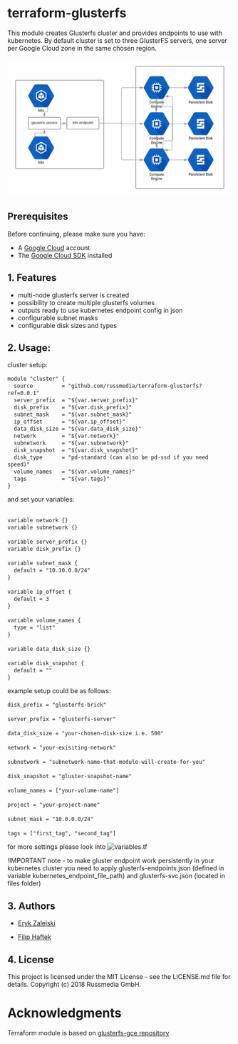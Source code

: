 # terraform-glusterfs
This module creates Glusterfs cluster and provides endpoints to use with kubernetes. By default cluster is set to three GlusterFS servers, one server per Google Cloud zone in the same chosen region.

![Architecture](images/glusterf-gce-architecture.png)

## Prerequisites

Before continuing, please make sure you have:

* A [Google Cloud](https://cloud.google.com) account
* The [Google Cloud SDK](https://cloud.google.com/sdk/) installed

## 1. Features

- multi-node glusterfs server is created 
- possibility to create multiple glusterfs volumes
- outputs ready to use kubernetes endpoint config in json
- configurable subnet masks
- configurable disk sizes and types


## 2. Usage:

cluster setup:

```hcl
module "cluster" {
  source         = "github.com/russmedia/terraform-glusterfs?ref=0.0.1"
  server_prefix  = "${var.server_prefix}"
  disk_prefix    = "${var.disk_prefix}"
  subnet_mask    = "${var.subnet_mask}"
  ip_offset      = "${var.ip_offset}"
  data_disk_size = "${var.data_disk_size}"
  network        = "${var.network}"
  subnetwork     = "${var.subnetwork}"
  disk_snapshot  = "${var.disk_snapshot}"
  disk_type      = "pd-standard (can also be pd-ssd if you need speed)"
  volume_names   = "${var.volume_names}"
  tags           = "${var.tags}"
}
```


and set your variables:

```hcl

variable network {}
variable subnetwork {}

variable server_prefix {}
variable disk_prefix {}

variable subnet_mask {
  default = "10.10.0.0/24"
}

variable ip_offset {
  default = 3
}

variable volume_names {
  type = "list"
}

variable data_disk_size {}

variable disk_snapshot {
  default = ""
}
```

example setup could be as follows:

```hcl
disk_prefix = "glusterfs-brick"

server_prefix = "glusterfs-server"

data_disk_size = "your-chosen-disk-size i.e. 500"

network = "your-exisiting-network"

subnetwork = "subnetwork-name-that-module-will-create-for-you"

disk_snapshot = "gluster-snapshot-name"

volume_names = ["your-volume-name"]

project = "your-project-name"

subnet_mask = "10.0.0.0/24"

tags = ["first_tag", "second_tag"]
```

for more settings please look into ![variables.tf](variables.tf)

!IMPORTANT note - to make gluster endpoint work persistently in your kubernetes cluster you need to apply glusterfs-endpoints.json (defined in variable kubernetes_endpoint_file_path) and glusterfs-svc.json (located in files folder)

## 3. Authors

- [Eryk Zalejski](https://github.com/ezalejski)

- [Filip Haftek](https://github.com/filiphaftek)


## 4. License

This project is licensed under the MIT License - see the LICENSE.md file for details.
Copyright (c) 2018 Russmedia GmbH.

# Acknowledgments

Terraform module is based on [glusterfs-gce repository](https://github.com/rimusz/glusterfs-gce)
